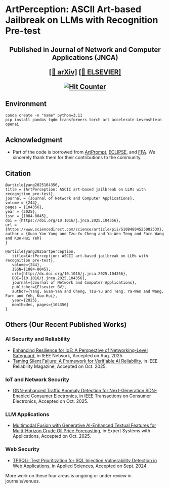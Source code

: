 # ArtPerception: ASCII Art-based Jailbreak on LLMs with Recognition Pre-test

<h2 style="text-align: center;">Published in Journal of Network and Computer Applications (JNCA)

[[📖 arXiv]](https://arxiv.org/abs/2510.10281) 
[[📖 ELSEVIER]](https://www.sciencedirect.com/science/article/pii/S108480452500253X) 

<a href="https://www.easycounter.com/">
<img src="https://www.easycounter.com/counter.php?artperception"
border="0" alt="Hit Counter"></a>
<br><a href="https://www.easycounter.com/"></a>
</h2>

## Environment

```
conda create -n "name" python=3.11
pip install pandas tqdm transformers torch art accelerate Levenshtein openai
```

## Acknowledgment

- Part of the code is borrowed from [ArtPrompt](https://github.com/uw-nsl/ArtPrompt), [ECLIPSE](https://github.com/lenijwp/ECLIPSE), and [FFA](https://github.com/Yue-LLM-Pit/FFA). We sincerely thank them for their contributions to the community.

## Citation

```text
@article{yang2025104356,
title = {ArtPerception: ASCII art-based jailbreak on LLMs with recognition pre-test},
journal = {Journal of Network and Computer Applications},
volume = {244},
pages = {104356},
year = {2025},
issn = {1084-8045},
doi = {https://doi.org/10.1016/j.jnca.2025.104356},
url = {https://www.sciencedirect.com/science/article/pii/S108480452500253X},
author = {Guan-Yan Yang and Tzu-Yu Cheng and Ya-Wen Teng and Farn Wang and Kuo-Hui Yeh}
}

@article{yang2025artperception,
   title={ArtPerception: ASCII art-based jailbreak on LLMs with recognition pre-test},
   volume={244},
   ISSN={1084-8045},
   url={http://dx.doi.org/10.1016/j.jnca.2025.104356},
   DOI={10.1016/j.jnca.2025.104356},
   journal={Journal of Network and Computer Applications},
   publisher={Elsevier BV},
   author={Yang, Guan-Yan and Cheng, Tzu-Yu and Teng, Ya-Wen and Wang, Farn and Yeh, Kuo-Hui},
   year={2025},
   month=dec, pages={104356}
}
```

## Others (Our Recent Published Works)
### AI Security and Reliability
- [Enhancing Resilience for IoE: A Perspective of Networking-Level Safeguard](https://arxiv.org/html/2508.20504v1), in IEEE Network, Accepted on Aug. 2025.
- [Taming Silent Failure: A Framework for Verifiable AI Reliability](), in IEEE Reliability Magazine, Accepted on Oct. 2025.

### IoT and Network Security
- [GNN-enhanced Traffic Anomaly Detection for Next-Generation SDN-Enabled Consumer Electronics](https://arxiv.org/abs/2510.07109), in IEEE Transactions on Consumer Electronics, Accepted on Oct. 2025.

### LLM Applications
- [Multimodal Fusion with Generative AI-Enhanced Textual Features for Multi-Horizon Crude Oil Price Forecasting](), in Expert Systems with Applications, Accepted on Oct. 2025.

### Web Security
- [TPSQLi: Test Prioritization for SQL Injection Vulnerability Detection in Web Applications](https://www.arxiv.org/abs/2509.10920), in Applied Sciences, Accepted on Sept. 2024.

More work on these four areas is ongoing or under review in journals/venues.
